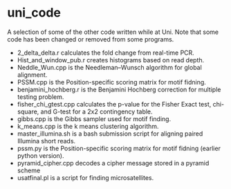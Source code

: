 # uni_code
A selection of some of the other code written while at Uni. Note that some code has been changed or removed from some programs.

* 2_delta_delta.r calculates the fold change from real-time PCR.
* Hist_and_window_pub.r creates histograms based on read depth.
* Neddle_Wun.cpp is the Needleman–Wunsch algorithm for global alignment.
* PSSM.cpp is the Position-specific scoring matrix for motif fidning.
* benjamini_hochberg.r is the Benjamini Hochberg correction for multiple testing problem.
* fisher_chi_gtest.cpp calculates the p-value for the Fisher Exact test, chi-square, and G-test for a 2x2 contingency table.
* gibbs.cpp is the Gibbs sampler used for motif finding.
* k_means.cpp is the k means clustering algorithm.
* master_illumina.sh is a bash submission script for aligning paired Illumina short reads.
* pssm.py is the Position-specific scoring matrix for motif fidning (earlier python version).
* pyramid_cipher.cpp decodes a cipher message stored in a pyramid scheme
* usatfinal.pl is a script for finding microsatellites. 
